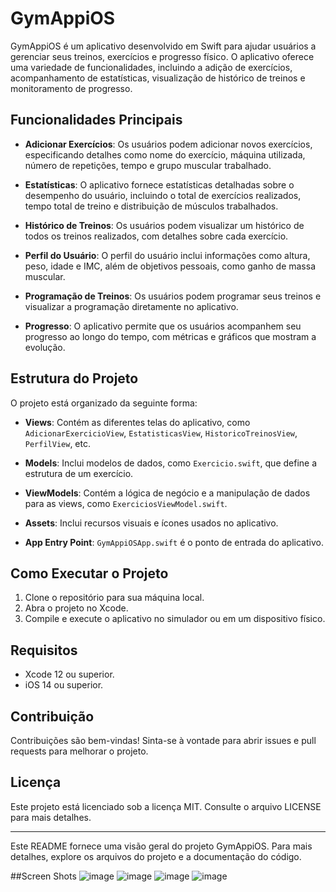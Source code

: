 # GymAppiOS

GymAppiOS é um aplicativo desenvolvido em Swift para ajudar usuários a gerenciar seus treinos, exercícios e progresso físico. O aplicativo oferece uma variedade de funcionalidades, incluindo a adição de exercícios, acompanhamento de estatísticas, visualização de histórico de treinos e monitoramento de progresso.

## Funcionalidades Principais

- **Adicionar Exercícios**: Os usuários podem adicionar novos exercícios, especificando detalhes como nome do exercício, máquina utilizada, número de repetições, tempo e grupo muscular trabalhado.

- **Estatísticas**: O aplicativo fornece estatísticas detalhadas sobre o desempenho do usuário, incluindo o total de exercícios realizados, tempo total de treino e distribuição de músculos trabalhados.

- **Histórico de Treinos**: Os usuários podem visualizar um histórico de todos os treinos realizados, com detalhes sobre cada exercício.

- **Perfil do Usuário**: O perfil do usuário inclui informações como altura, peso, idade e IMC, além de objetivos pessoais, como ganho de massa muscular.

- **Programação de Treinos**: Os usuários podem programar seus treinos e visualizar a programação diretamente no aplicativo.

- **Progresso**: O aplicativo permite que os usuários acompanhem seu progresso ao longo do tempo, com métricas e gráficos que mostram a evolução.

## Estrutura do Projeto

O projeto está organizado da seguinte forma:

- **Views**: Contém as diferentes telas do aplicativo, como `AdicionarExercicioView`, `EstatisticasView`, `HistoricoTreinosView`, `PerfilView`, etc.

- **Models**: Inclui modelos de dados, como `Exercicio.swift`, que define a estrutura de um exercício.

- **ViewModels**: Contém a lógica de negócio e a manipulação de dados para as views, como `ExerciciosViewModel.swift`.

- **Assets**: Inclui recursos visuais e ícones usados no aplicativo.

- **App Entry Point**: `GymAppiOSApp.swift` é o ponto de entrada do aplicativo.

## Como Executar o Projeto

1. Clone o repositório para sua máquina local.
2. Abra o projeto no Xcode.
3. Compile e execute o aplicativo no simulador ou em um dispositivo físico.

## Requisitos

- Xcode 12 ou superior.
- iOS 14 ou superior.

## Contribuição

Contribuições são bem-vindas! Sinta-se à vontade para abrir issues e pull requests para melhorar o projeto.

## Licença

Este projeto está licenciado sob a licença MIT. Consulte o arquivo LICENSE para mais detalhes.

---

Este README fornece uma visão geral do projeto GymAppiOS. Para mais detalhes, explore os arquivos do projeto e a documentação do código.

##Screen Shots
![image](https://github.com/user-attachments/assets/586ba978-1e97-47a1-ac69-a7adef899aa4)
![image](https://github.com/user-attachments/assets/d8695b34-ab3e-4580-abe2-c590bc9f770a)
![image](https://github.com/user-attachments/assets/65a52b0d-cbed-4e5f-997f-dc84dbe5c337)
![image](https://github.com/user-attachments/assets/71b8fd7d-fd09-4de7-b247-d378adac3d3e)




